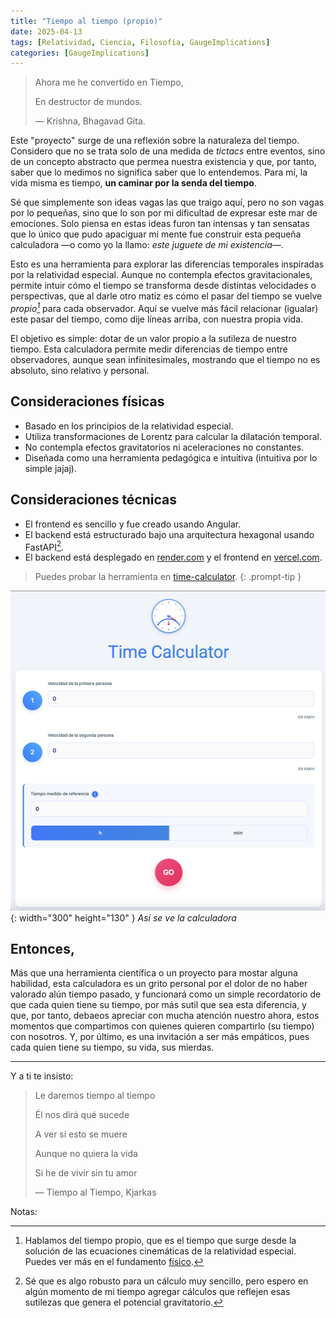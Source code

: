 ```yaml
---
title: "Tiempo al tiempo (propio)"
date: 2025-04-13
tags: [Relatividad, Ciencia, Filosofía, GaugeImplications]
categories: [GaugeImplications]
---
```


> Ahora me he convertido en Tiempo,
>
> En destructor de mundos.
>
> — Krishna, Bhagavad Gita.

Este "proyecto" surge de una reflexión sobre la naturaleza del tiempo. Considero que no se trata solo de una medida de *tictacs* entre eventos, sino de un concepto abstracto que permea nuestra existencia y que, por tanto, saber que lo medimos no significa saber que lo entendemos. Para mí, la vida misma es tiempo, **un caminar por la senda del tiempo**. 

Sé que simplemente son ideas vagas las que traigo aquí, pero no son vagas por lo pequeñas, sino que lo son por mi dificultad de expresar este mar de emociones. Solo piensa en estas ideas furon tan intensas y tan sensatas que lo único que pudo apaciguar mi mente fue construir esta pequeña calculadora —o como yo la llamo: *este juguete de mi existencia*—.

Esto es una herramienta para explorar las diferencias temporales inspiradas por la relatividad especial. Aunque no contempla efectos gravitacionales, permite intuir cómo el tiempo se transforma desde distintas velocidades o perspectivas, que al darle otro matiz es cómo el pasar del tiempo se vuelve *propio[^1]* para cada observador. Aquí se vuelve más fácil relacionar (igualar) este pasar del tiempo, como dije líneas arriba, con nuestra propia vida.

El objetivo es simple: dotar de un valor propio a la sutileza de nuestro tiempo. Esta calculadora permite medir diferencias de tiempo entre observadores, aunque sean infinitesimales, mostrando que el tiempo no es absoluto, sino relativo y personal.

## Consideraciones físicas

- Basado en los principios de la relatividad especial.
- Utiliza transformaciones de Lorentz para calcular la dilatación temporal.
- No contempla efectos gravitatorios ni aceleraciones no constantes.
- Diseñada como una herramienta pedagógica e intuitiva (intuitiva por lo simple jajaj).

## Consideraciones técnicas

- El frontend es sencillo y fue creado usando Angular.
- El backend está estructurado bajo una arquitectura hexagonal usando FastAPI[^2].
- El backend está desplegado en [render.com](https://render.com) y el frontend en [vercel.com](https://vercel.com).

>Puedes probar la herramienta en [time-calculator](https://time.gaugelife.co).
{: .prompt-tip }

![Así se ve la calculadora](/assets/img/posts/time-calculator.png){: width="300" height="130" } 
*Así se ve la calculadora*

## Entonces,

Más que una herramienta científica o un proyecto para mostar alguna habilidad, esta calculadora es un grito personal por el dolor de no haber valorado alún tiempo pasado, y funcionará como un simple recordatorio de que cada quien tiene su tiempo, por más sutil que sea esta diferencia, y que, por tanto, debaeos apreciar con mucha atención nuestro ahora, estos momentos que compartimos con quienes quieren compartirlo (su tiempo) con nosotros. Y, por último, es una invitación a ser más empáticos, pues cada quien tiene su tiempo, su vida, sus mierdas.

---
Y a ti te insisto:

> Le daremos tiempo al tiempo
>
> Él nos dirá qué sucede
>
> A ver si esto se muere
>
> Aunque no quiera la vida 
>
> Si he de vivir sin tu amor
>
> —  Tiempo al Tiempo, Kjarkas

Notas:

[^1]: Hablamos del tiempo propio, que es el tiempo que surge desde la solución de las ecuaciones cinemáticas de la relatividad especial. Puedes ver más en el fundamento [físico]({{site.baseurl}}/gauge-implications/time-calculator).

[^2]: Sé que es algo robusto para un cálculo muy sencillo, pero espero en algún momento de mi tiempo agregar cálculos que reflejen esas sutilezas que genera el potencial gravitatorio.
